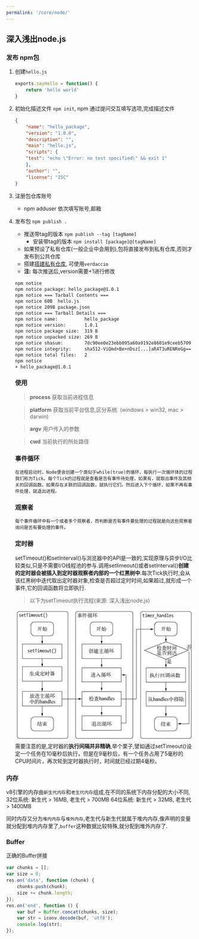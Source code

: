 ```yaml
---
permalink: '/core/node/'
---
```


## 深入浅出node.js

### 发布 npm包
1. 创建`hello.js`
   ```js
   exports.sayHello = function() {
       return 'hello world'
   }
   ```
2. 初始化描述文件 `npm init`, npm 通过提问交互填写选项,完成描述文件
    ```json
    {
        "name": "hello_package",
        "version": "1.0.0",
        "description": "",
        "main": "hello.js",
        "scripts": {
        "test": "echo \"Error: no test specified\" && exit 1"
        },
        "author": "",
        "license": "ISC"
    }
    ```
3. 注册包仓库账号
    - npm adduser
    依次填写账号,邮箱
4. 发布包 `npm publish .`
   - 推送带tag的版本 `npm publish --tag [tagName]`
     - 安装带tag的版本 `npm install [package]@[tagName]`
   - 如果预设了私有仓库(一般企业中会用到),包将直接发布到私有仓库,否则才发布到公共仓库
   - 搭建[搭建私有仓库](https://verdaccio.org/), 可使用`verdaccio`
   - **注:** 每次推送后,version需要+1进行修改
    ```
    npm notice 
    npm notice package: hello_package@1.0.1
    npm notice === Tarball Contents ===    
    npm notice 60B  hello.js    
    npm notice 209B package.json
    npm notice === Tarball Details ===     
    npm notice name:          hello_package
    npm notice version:       1.0.1
    npm notice package size:  319 B
    npm notice unpacked size: 269 B
    npm notice shasum:        7dc90ee0e23ebb095a60a9192e8601e9ceeb5709
    npm notice integrity:     sha512-ViQmd+Be+nDsz[...]aR4T3uRENReGg==
    npm notice total files:   2
    npm notice
    + hello_package@1.0.1
    ```

    ### 使用
    > **process** 获取当前进程信息

    > **platform** 获取当前平台信息,区分系统. (windows > win32, mac > darwin)

    >**argv** 用户传入的参数

    > **cwd** 当前执行的所处路径

    ### 事件循环
    `在进程启动时，Node便会创建一个类似于while(true)的循环，每执行一次循环体的过程我们称为Tick。每个Tick的过程就是查看是否有事件待处理，如果有，就取出事件及其相关的回调函数。如果存在关联的回调函数，就执行它们。然后进入下个循环，如果不再有事件处理，就退出进程。`

    ### 观察者
    `每个事件循环中有一个或者多个观察者，而判断是否有事件要处理的过程就是向这些观察者询问是否有要处理的事件。`
    
    ### 定时器
    setTimeout()和setInterval()与浏览器中的API是一致的,实现原理与异步I/O比较类似,只是不需要I/O线程池的参与.调用setIimeout()或者setInterval()**创建的定时器会被插入到定时器观察者内部的一个红黑树中**.每次Tick执行时,会从该红黑树中迭代取出定时器对象,检查是否超过定时时间,如果超过,就形成一个事件,它的回调函数将立即执行.
    > 以下为setTimeout执行流程(来源: 深入浅出node.js)

    ![setTimeout执行流程](../../.vuepress/assets/imgs/exec_settimeout.jpg)
    需要注意的是,定时器的**执行间隔并非精确**,举个栗子,譬如通过setTimeout()设定一个任务在10毫秒后执行，但是在9毫秒后，有一个任务占用了5毫秒的CPU时间片，再次轮到定时器执行时，时间就已经过期4毫秒。



### 内存
v8引擎的内存由`新生代内存`和`老生代内存`组成,在不同的系统下内存分配的大小不同,
32位系统: 新生代 > 16MB, 老生代 > 700MB 
64位系统: 新生代 > 32MB, 老生代 > 1400MB

同时内存又分为`堆内内存`与`堆外内存`,老生代与新生代就属于堆内内存,像声明的变量就分配到堆内内存里了,`buffer`这种数据比较特殊,就分配到堆外内存了.

### Buffer

正确的Buffer拼接
```js
var chunks = [];
var size = 0;
res.on('data', function (chunk) {
    chunks.push(chunk);
    size += chunk.length;
});
res.on('end', function () {
    var buf = Buffer.concat(chunks, size);
    var str = iconv.decode(buf, 'utf8');
    console.log(str);
});
```
